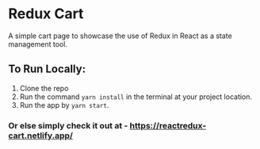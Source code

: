 # Redux Cart

A simple cart page to showcase the use of Redux in React as a state management tool.

## To Run Locally:

1. Clone the repo
2. Run the command `yarn install` in the terminal at your project location.
3. Run the app by `yarn start`.

### Or else simply check it out at - https://reactredux-cart.netlify.app/
